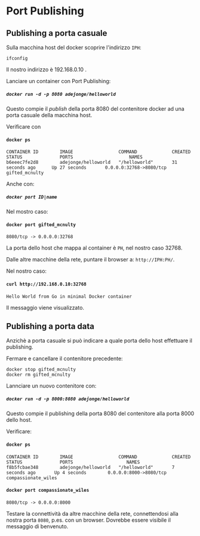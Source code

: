 # Port Publishing

## Publishing a porta casuale

Sulla macchina host del docker scoprire l'indirizzo `IPH`:
```
ifconfig
```
Il nostro indirizzo è 192.168.0.10 .

Lanciare un container con Port Publishing:
##### `docker run -d -p 8080 adejonge/helloworld`

Questo compie il _publish_ della porta 8080 del contenitore docker ad una porta casuale della macchina host.

Verificare con
#### `docker ps`
```
CONTAINER ID        IMAGE                 COMMAND             CREATED             STATUS              PORTS                     NAMES
b6eeec7fe2d8        adejonge/helloworld   "/helloworld"       31 seconds ago      Up 27 seconds       0.0.0.0:32768->8080/tcp   gifted_mcnulty

```
Anche con:

##### `docker port ID|name`
Nel mostro caso:
#### `docker port gifted_mcnulty`
```
8080/tcp -> 0.0.0.0:32768
```

La porta dello host che mappa al container è `PH`, nel nostro caso 32768.

Dalle altre macchine della rete, puntare il browser a: `http://IPH:PH/`.

Nel nostro caso:
#### `curl http://192.168.0.10:32768`
```
Hello World from Go in minimal Docker container
```
Il messaggio viene visualizzato.

## Publishing a porta data

Anzichè a porta casuale si può indicare a quale porta dello host effettuare il publishing.

Fermare e cancellare il contenitore precedente:
```
docker stop gifted_mcnulty
docker rm gifted_mcnulty
```

Lannciare un nuovo contenitore con:
##### `docker run -d -p 8000:8080 adejonge/helloworld`

Questo compie il publishing della porta 8080 del contenitore alla porta 8000 dello host.

Verificare:
#### `docker ps`
```
CONTAINER ID        IMAGE                 COMMAND             CREATED             STATUS              PORTS                    NAMES
f8b5fcbae348        adejonge/helloworld   "/helloworld"       7 seconds ago       Up 4 seconds        0.0.0.0:8000->8080/tcp   compassionate_wiles
```
#### `docker port compassionate_wiles` 
```
8080/tcp -> 0.0.0.0:8000
```

Testare la connettività da altre macchine della rete, connettendosi alla nostra porta `8080`, p.es. con un browser.
Dovrebbe essere visibile il messaggio di benvenuto.
